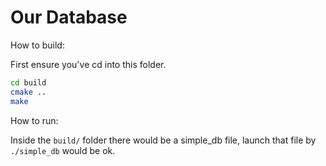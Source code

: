 # Our Database
How to build: 

First ensure you've cd into this folder.

```bash
cd build
cmake ..
make
```

How to run: 

Inside the `build/` folder there would be a simple_db file, launch that file by `./simple_db` would be ok.